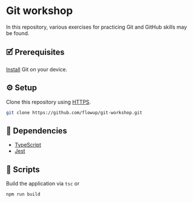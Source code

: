 # Git workshop

In this repository, various exercises for practicing Git and GitHub skills may be found.

## 🗹 Prerequisites

[Install](https://git-scm.com/book/en/v2/Getting-Started-Installing-Git) Git on your device.

## ⚙️ Setup

Clone this repository using [HTTPS](https://docs.github.com/en/get-started/getting-started-with-git/about-remote-repositories#cloning-with-https-urls).

```bash
git clone https://github.com/flowup/git-workshop.git
```

## 📂 Dependencies

- [TypeScript](https://www.npmjs.com/package/typescript)
- [Jest](https://www.npmjs.com/package/jest)

## 🤖 Scripts

Build the application via `tsc` or

```bash
npm run build
```
